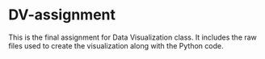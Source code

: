 # DV-assignment

This is the final assignment for Data Visualization class. It includes the raw files used to create the visualization along with the Python code.
